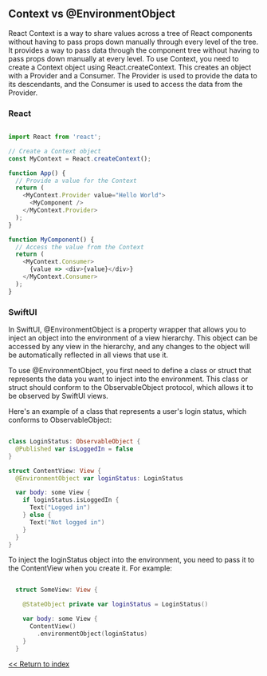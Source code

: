 ## Context vs @EnvironmentObject

React Context is a way to share values across a tree of React components without having to pass props down manually through every level of the tree. It provides a way to pass data through the component tree without having to pass props down manually at every level.
To use Context, you need to create a Context object using React.createContext. This creates an object with a Provider and a Consumer. The Provider is used to provide the data to its descendants, and the Consumer is used to access the data from the Provider.

### React

```javascript

import React from 'react';

// Create a Context object
const MyContext = React.createContext();

function App() {
  // Provide a value for the Context
  return (
    <MyContext.Provider value="Hello World">
      <MyComponent />
    </MyContext.Provider>
  );
}

function MyComponent() {
  // Access the value from the Context
  return (
    <MyContext.Consumer>
      {value => <div>{value}</div>}
    </MyContext.Consumer>
  );
}

```

### SwiftUI

In SwiftUI, @EnvironmentObject is a property wrapper that allows you to inject an object into the environment of a view hierarchy. This object can be accessed by any view in the hierarchy, and any changes to the object will be automatically reflected in all views that use it.

To use @EnvironmentObject, you first need to define a class or struct that represents the data you want to inject into the environment. This class or struct should conform to the ObservableObject protocol, which allows it to be observed by SwiftUI views.

Here's an example of a class that represents a user's login status, which conforms to ObservableObject:

```swift

class LoginStatus: ObservableObject {
  @Published var isLoggedIn = false
}

struct ContentView: View {
  @EnvironmentObject var loginStatus: LoginStatus

  var body: some View {
    if loginStatus.isLoggedIn {
      Text("Logged in")
    } else {
      Text("Not logged in")
    }
  }
}

```

To inject the loginStatus object into the environment, you need to pass it to the ContentView when you create it. For example:
    
```swift

  struct SomeView: View {

    @StateObject private var loginStatus = LoginStatus()

    var body: some View {
      ContentView()
        .environmentObject(loginStatus)
    }
  }

```


[<< Return to index](README.md)
